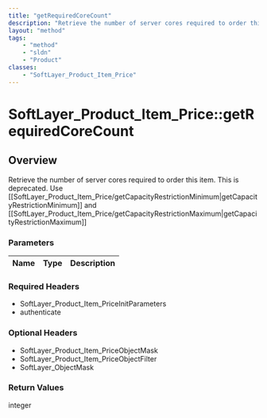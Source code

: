 ```yaml
---
title: "getRequiredCoreCount"
description: "Retrieve the number of server cores required to order this item. This is deprecated. Use [[SoftLayer_Product_Item_Price/... "
layout: "method"
tags:
    - "method"
    - "sldn"
    - "Product"
classes:
    - "SoftLayer_Product_Item_Price"
---
```

# SoftLayer_Product_Item_Price::getRequiredCoreCount
## Overview 
Retrieve the number of server cores required to order this item. This is deprecated. Use [[SoftLayer_Product_Item_Price/getCapacityRestrictionMinimum|getCapacityRestrictionMinimum]] and [[SoftLayer_Product_Item_Price/getCapacityRestrictionMaximum|getCapacityRestrictionMaximum]]

### Parameters 
|Name | Type | Description |
| --- | --- | --- |


### Required Headers
* SoftLayer_Product_Item_PriceInitParameters
* authenticate

### Optional Headers
* SoftLayer_Product_Item_PriceObjectMask
* SoftLayer_Product_Item_PriceObjectFilter
* SoftLayer_ObjectMask

### Return Values
integer

